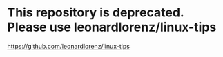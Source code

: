 # This repository is deprecated. Please use leonardlorenz/linux-tips

https://github.com/leonardlorenz/linux-tips
